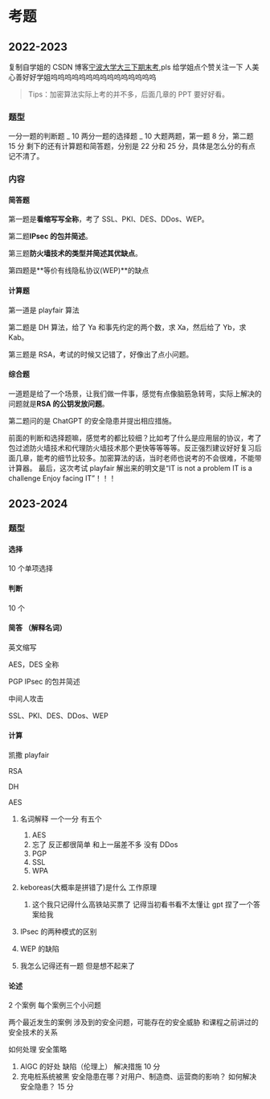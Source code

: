 # 考题

## 2022-2023

复制自学姐的 CSDN 博客[宁波大学大三下期末考](https://blog.csdn.net/qq_55687649/article/details/131294641),pls 给学姐点个赞关注一下 人美心善好好学姐呜呜呜呜呜呜呜呜呜呜呜呜呜呜呜

> Tips：加密算法实际上考的并不多，后面几章的 PPT 要好好看。

### 题型

一分一题的判断题 _ 10
两分一题的选择题 _ 10
大题两题，第一题 8 分，第二题 15 分
剩下的还有计算题和简答题，分别是 22 分和 25 分，具体是怎么分的有点记不清了。

### 内容

#### 简答题

第一题是**看缩写写全称**，考了 SSL、PKI、DES、DDos、WEP。

第二题**IPsec 的包并简述**。

第三题**防火墙技术的类型并简述其优缺点**。

第四题是**等价有线隐私协议(WEP)**的缺点

#### 计算题

第一道是 playfair 算法

第二题是 DH 算法，给了 Ya 和事先约定的两个数，求 Xa，然后给了 Yb，求 Kab。

第三题是 RSA，考试的时候又记错了，好像出了点小问题。

#### 综合题

一道题是给了一个场景，让我们做一件事，感觉有点像脑筋急转弯，实际上解决的问题就是**RSA 的公钥发放问题**。

第二题问的是 ChatGPT 的安全隐患并提出相应措施。

前面的判断和选择题嘛，感觉考的都比较细？比如考了什么是应用层的协议，考了包过滤防火墙技术和代理防火墙技术那个更快等等等等。反正强烈建议好好复习后面几章，能考的细节比较多。加密算法的话，当时老师也说考的不会很难，不能带计算器。
最后，这次考试 playfair 解出来的明文是“IT is not a problem IT is a challenge Enjoy facing IT”！！！

## 2023-2024

### 题型

#### 选择

10 个单项选择

#### 判断

10 个

#### 简答 （解释名词）

英文缩写

AES，DES 全称

PGP IPsec 的包并简述

中间人攻击

SSL、PKI、DES、DDos、WEP

#### 计算

凯撒 playfair

RSA

DH

AES

1. 名词解释 一个一分 有五个

   1. AES
   2. 忘了 反正都很简单 和上一届差不多 没有 DDos
   3. PGP
   4. SSL
   5. WPA

2. keboreas(大概率是拼错了)是什么 工作原理
   1. 这个我只记得什么高铁站买票了 记得当初看书看不太懂让 gpt 捏了一个答案给我
3. IPsec 的两种模式的区别
4. WEP 的缺陷
5. 我怎么记得还有一题 但是想不起来了

#### 论述

2 个案例 每个案例三个小问题

两个最近发生的案例 涉及到的安全问题，可能存在的安全威胁 和课程之前讲过的安全技术的关系

如何处理 安全策略

1. AIGC 的好处 缺陷（伦理上） 解决措施 10 分
2. 充电桩系统被黑 安全隐患在哪？对用户、制造商、运营商的影响？ 如何解决安全隐患？ 15 分
